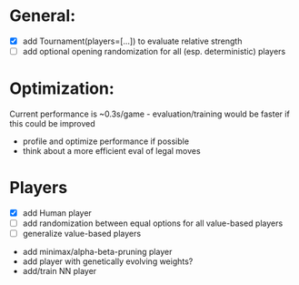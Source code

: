 # General:
- [x] add Tournament(players=[...]) to evaluate relative strength 
- [ ] add optional opening randomization for all (esp. deterministic) players

# Optimization:
Current performance is ~0.3s/game - evaluation/training would be faster if this could be improved
- profile and optimize performance if possible
- think about a more efficient eval of legal moves

# Players
- [x] add Human player
- [ ] add randomization between equal options for all value-based players
- [ ] generalize value-based players

- add minimax/alpha-beta-pruning player
- add player with genetically evolving weights?
- add/train NN player
